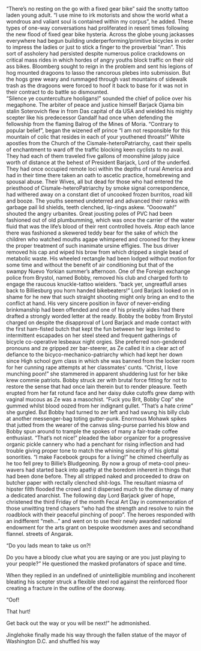 “There’s no resting on the go with a fixed gear bike” said the snotty tattoo laden young adult. 
“I use mine to irk motorists and show the world what a wondrous and valiant soul is contained within my corpus”, he added. These types of one-way conversations had proliferated in resent times following the new flood of fixed gear bike hysteria. 
Across the globe young jackasses everywhere had begun building underperforming/primitive bicycles in order to impress the ladies or just to stick a finger to the proverbial “man”. 
This sort of assholery had persisted despite numerous police crackdowns on critical mass rides in which hordes of angry youths block traffic on their old ass bikes. 
Bloomberg sought to reign in the problem and sent his legions of hog mounted dragoons to lasso the rancorous plebes into submission. 
But the hogs grew weary and rummaged through vast mountains of sidewalk trash as the dragoons were forced to hoof it back to base for it was not in their contract to do battle so dismounted.  
“Silence ye counterculture hooligans!” sounded the chief of police over his megaphone. 
The arbiter of peace and justice himself Barjack Ojama bin stalin Soterovich flew in from Das capital of da USA and wielded his mighty scepter like his predecessor Gandalf had once when defending the fellowship from the flaming Balrog of the Mines of Moria. 
“Contrary to popular belief”, began the wizened elf prince “I am not responsible for this mountain of colic that resides in each of your youthened throats!” 
White apostles from the Church of the Cismale-heteroPatriarchy, cast their spells of enchantment to ward off the traffic blocking keen cyclists to no avail. 
They had each of them traveled five gallons of moonshine jalopy juice worth of distance at the behest of President Barjack, Lord of the underfed. 
They had once occupied remote loci within the depths of rural America and had in their time there taken an oath to ascetic practice, homebrewing and spousal abuse. 
Their Wives, all but dead for those who had entered the priesthood of Cismale-heteroPatriarchy by smoke signal correspondence, had withered away on a constant diet of uncooked frozen burritos, road kill and booze. 
The youths seemed undeterred and advanced their ranks with garbage pail lid shields, teeth clenched, lip-rings askew. 
“Oooowah!” shouted the angry urbanites. 
Great jousting poles of PVC had been fashioned out of old plumbumming, which was once the carrier of the water fluid that was the life’s blood of their rent controlled hovels. 
Atop each lance there was fashioned a skewered teddy bear for the sake of which the children who watched mouths agape whimpered and crooned for they knew the proper treatment of such inanimate ursine effigies. 
The bus driver removed his cap and wiped his brow from which dripped a single bead of metabolic waste. 
His wheeled rectangle had been lodged without motion for some time and without the benefit of air conditioning but that of the swampy Nuevo Yorkian summer’s afternoon. 
One of the Foreign exchange police from Brystol, named Bobby, removed his club and charged forth to engage the raucous knuckle-tattoo wielders. 
“back yer, ungreatfull arses back to Billiesburg you horn handed bikebeaters!” 
Lord Barjack looked on in shame for he new that such straight shooting might only bring an end to the conflict at hand. 
His very sincere position in favor of never-ending brinkmanship had been offended and one of his priestly aides had there drafted a strongly worded letter at the ready. 
Bobby the bobby from Brystol charged on despite the disapproval of Lord Barjack and made contact with the first ham-fisted butch that kept the fun between her legs limited to intermittent escapades on her steel steed and frequent gatherings of bicycle co-operative lesbeaux night orgies. 
She preferred non-gendered pronouns and ze gripped zer bar-steerer, as Ze called it in a clear act of defiance to the bicyco-mechanico-patriarchy which had kept her down since High school gym class in which she was banned from the locker room for her cunning rape attempts at her classmates’ cunts. 
“Christ, I love munching poon!” 
she stammered in apparent shuddering lust for her bike krew commie patriots. 
Bobby struck zer with brutal force fitting for not to restore the sense that had once lain therein but to render pleasure. 
Teeth erupted from her fat rotund face and her daisy duke cutoffs grew damp with vaginal mucous as Ze was a masochist. 
“Fuck you Brit, Bobby Cop” she gummed whilst blood oozed from her indignant gullet. 
“That’s a hate crime” she gurgled. 
But Bobby had turned to zer left and had swung his billy club at another messenger-bag toting gutter-punk. 
Enormous Mohawk spikes that jutted from the wearer of the canvas sling-purse parried his blow and Bobby spun around to trample the spokes of many a fair-trade coffee enthusiast. 
“That’s not nice!” pleaded the labor organizer for a progressive organic pickle cannery who had a penchant for rising inflection and had trouble giving proper tone to match the whining sincerity of his glottal sonorities. 
“I make Facebook groups for a living!” 
he chimed cheerfully as he too fell prey to Billie’s Bludgeoning. 
By now a group of meta-cool pneu-wavers had started back into apathy at the boredom inherent in things that had been done before. 
They all stripped naked and proceeded to draw on butcher paper with rectally clenched shit-logs. 
The resultant miasma of hipster filth flooded the crowd and it dispersed much to the dismay of many a dedicated anarchist. 
The following day Lord Barjack giver of hope, christened the third Friday of the month Fecal Art Day in commemoration of those unwitting trend chasers “who had the strength and resolve to ruin the roadblock with their peaceful pinching of poop”. 
The heroes responded with an indifferent “meh…” and went on to use their newly awarded national endowment for the arts grant on bespoke woodsmen axes and secondhand flannel. 
streets of Angarak.

“Do you lads mean to take us on?!

Do you have a bloody clue what you are saying or are you just playing to your people?”  He questioned the masked profanators of space and time.

When they replied in an undefined of unintelligible mumbling and incoherent bleating his scepter struck a flexible steel rod against the reinforced floor creating a fracture in the outline of the doorway.

“Oof!

That hurt!

Get back out the way or you will be next!” he admonished.

Jinglehoke finally made his way through the fallen statue of  the mayor of Washington D.C. and shuffled his way
